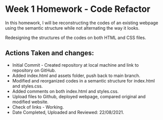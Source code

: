 # Week 1 Homework - Code Refactor

In this homework, I will be reconstructing the codes of an existing webpage using the semantic structure while not alternating the way it looks.

Redesigning the structures of the codes on both HTML and CSS files.

## Actions Taken and changes:
* Initial Commit - Created repository at local machine and link to repository on GitHub.
* Added index.html and assets folder, push back to main branch.
* Modified and reorganized codes in a semantic structure for index.html and styles.css.
* Added comments on both index.html and styles.css.
* Upload files to Github, deployed webpage, compared original and modified website.
* Check of links - Working.
* Date Completed, Uploaded and Reviewed: 22/08/2021.
